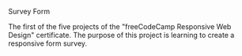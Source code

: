 Survey Form  

The first of the five projects of the "freeCodeCamp Responsive Web Design" certificate.
The purpose of this project is learning to create a responsive form survey.